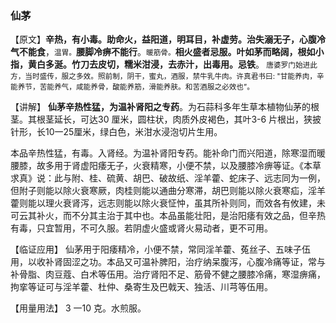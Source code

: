 ### 仙茅

【原文】**辛热，有小毒。助命火，益阳道，明耳目，补虚劳。治失溺无子，心腹冷气不能食**，<small>温胃。</small>**腰脚冷痹不能行**。<small>暖筋骨。</small>**相火盛者忌服。叶如茅而略阔，根如小指，黄白多涎。竹刀去皮切，糯米泔浸，去赤汁，出毒用。忌铁**。<small> 唐婆罗门始进此方，当时盛传，服之多效。照前制，阴干，蜜丸，酒服，禁牛乳牛肉。许真君书曰: "甘能养肉，辛能养节，苦能养气，咸能养骨，酸能养筋，滑能养肤。和苦酒服之必效也”。</small>

【讲解】  **仙茅辛热性猛，为温补肾阳之专药**。为石蒜科多年生草本植物仙茅的根茎。其根茎延长，可达30 厘米，圆柱状，肉质外皮褐色，其叶3-6 片根出，狭披针形，长10一25厘米，绿白色，米泔水浸泡切片生用。

本品辛热性猛，有毒。入肾经。为温补肾阳专药。能补命门而兴阳道，除寒湿而暖腰膝，故多用于肾虚阳痿无子，火衰精寒，小便不禁，以及腰膝冷痹等证。《本草求真》说：此与附、桂、硫黄、胡巴、破故纸、淫羊藿、蛇床子、远志同为一例，但附子则能以除火衰寒厥，肉桂则能以通曲分寒滞，胡巴则能以除火衰寒疝，淫羊藿则能以理火衰肾泻，远志则能以除火衰怔忡，虽其所补则同，而效各有攸建，未可云其补火，而不分其主治于其中也。本品虽能壮阳，是治阳痿有效之品，但辛热有毒，只宜暂用，不可久服。若阴虚火盛或肾火易动者，更不可用。

【临证应用】   仙茅用于阳痿精冷，小便不禁，常同淫羊藿、菟丝子、五味子伍用，以收补肾固涩之功。本品又可温补脾阳，治疗纳呆腹泻，心腹冷痛等证，常与补骨脂、肉豆蔻、白术等伍用。治疗肾阳不足、筋骨不健之腰膝冷痛，寒湿痹痛，拘挛等证可与淫羊藿、杜仲、桑寄生及巴戟天、独活、川芎等伍用。

【用量用法】  3 一10 克。水煎服。
